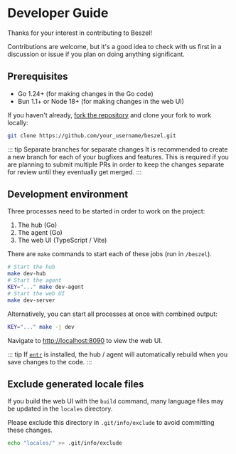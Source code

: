 # Developer Guide

Thanks for your interest in contributing to Beszel!

Contributions are welcome, but it's a good idea to check with us first in a discussion or issue if you plan on doing anything significant.

## Prerequisites

- Go 1.24+ (for making changes in the Go code)
- Bun 1.1+ or Node 18+ (for making changes in the web UI)

If you haven't already, [fork the repository](https://github.com/henrygd/beszel/fork) and clone your fork to work locally:

```bash
git clone https://github.com/your_username/beszel.git
```

::: tip Separate branches for separate changes
It is recommended to create a new branch for each of your bugfixes and features.
This is required if you are planning to submit multiple PRs in order to keep the changes separate for review until they eventually get merged.
:::

## Development environment

Three processes need to be started in order to work on the project:

1. The hub (Go)
2. The agent (Go)
3. The web UI (TypeScript / Vite)

There are `make` commands to start each of these jobs (run in `/beszel`).

```bash
# Start the hub
make dev-hub
# Start the agent
KEY="..." make dev-agent
# Start the web UI
make dev-server
```

Alternatively, you can start all processes at once with combined output:

```bash
KEY="..." make -j dev
```

Navigate to [http://localhost:8090](http://localhost:8090) to view the web UI.

::: tip
If [`entr`](https://github.com/eradman/entr) is installed, the hub / agent will automatically rebuild when you save changes to the code.
:::

## Exclude generated locale files

If you build the web UI with the `build` command, many language files may be updated in the `locales` directory.

Please exclude this directory in `.git/info/exclude` to avoid committing these changes.

```bash
echo "locales/" >> .git/info/exclude
```
